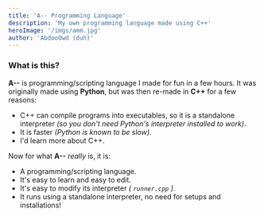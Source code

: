 ```yaml
---
title: 'A-- Programming Language'
description: 'My own programming language made using C++'
heroImage: '/imgs/amm.jpg'
author: 'AbdooOwd (duh)'
---
```


### What is this?

**A--** is programming/scripting language I made for fun in a few hours.
It was originally made using **Python**, but was then re-made in **C++**
for a few reasons:
* C++ can compile programs into executables, so it is a standalone interpreter
*(so you don't need Python's interpreter installed to work)*.
* It is faster *(Python is known to be slow)*.
* I'd learn more about C++.

Now for what **A--** *really* is, it is:
* A programming/scripting language.
* It's easy to learn and easy to edit.
* It's easy to modify its interpreter *( `runner.cpp` )*.
* It runs using a standalone interpreter, no need for setups and installations!